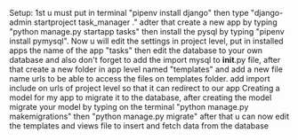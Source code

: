 Setup:
1st u must put in terminal "pipenv install django" then type "django-admin startproject task_manager ." adter that create a new app by typing "python manage.py startapp tasks" then install the pysql by typing "pipenv install pymysql". Now u will edit the settings in project level, put in installed apps the name of the app "tasks" then edit the database to your own database and also don't forget to add the import mysql to __init__.py file, after that create a new folder in app level named "templates" and add a new file name urls to be able to access the files on templates folder. add import include on urls of project level so that it can redirect to our app
Creating a model for my app to migrate it to the database, after creating the model migrate your model by typing on the terminal "python manage.py makemigrations" then "python manage.py migrate"
after that u can now edit the templates and views file to insert and fetch data from the database
